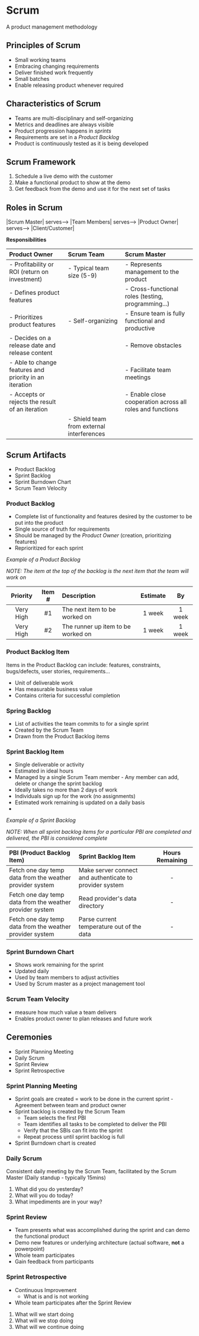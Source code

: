 # Scrum
A product management methodology

## Principles of Scrum

- Small working teams
- Embracing changing requirements
- Deliver finished work frequently
- Small batches
- Enable releasing product whenever required

## Characteristics of Scrum
- Teams are multi-disciplinary and self-organizing
- Metrics and deadlines are always visible
- Product progression happens in _sprints_
- Requirements are set in a _Product Backlog_
- Product is continuously tested as it is being developed

## Scrum Framework
1. Schedule a live demo with the customer
2. Make a functional product to show at the demo
3. Get feedback from the demo and use it for the next set of tasks


## Roles in Scrum

|Scrum Master| serves--> |Team Members| serves--> |Product Owner| serves--> |Client/Customer|

__Responsibilities__

|Product Owner|Scrum Team|Scrum Master|
|:-|:-|:-|
|- Profitability or ROI (return on investment)|- Typical team size (5-9)|- Represents management to the product|
|- Defines product features||- Cross-functional roles (testing, programming...)|- Enacts Scrum values and practices|
|- Prioritizes product features|- Self-organizing|- Ensure team is fully functional and productive|
|- Decides on a release date and release content||- Remove obstacles|
|- Able to change features and priority in an iteration||- Facilitate team meetings|
|- Accepts or rejects the result of an iteration||- Enable close cooperation across all roles and functions|
||- Shield team from external interferences|


## Scrum Artifacts
- Product Backlog
- Sprint Backlog
- Sprint Burndown Chart
- Scrum Team Velocity

### __Product Backlog__
- Complete list of functionality and features desired by the customer to be put into the product
- Single source of truth for requirements
- Should be managed by the _Product Owner_ (creation, prioritizing features)
- Reprioritized for each sprint

_Example of a Product Backlog_

_NOTE: The item at the top of the backlog is the next item that the team will work on_

|Priority|Item #|Description|Estimate|By|
|:-:|:-:|:-|:-:|:-:|
|Very High|#1|The next item to be worked on|1 week|1 week|
|Very High|#2|The runner up item to be worked on|1 week|1 week|

### __Product Backlog Item__
Items in the Product Backlog can include: features, constraints, bugs/defects, user stories, requirements...

- Unit of deliverable work
- Has measurable business value
- Contains criteria for successful completion

### __Spring Backlog__
- List of activities the team commits to for a single sprint
- Created by the Scrum Team
- Drawn from the Product Backlog items

### __Sprint Backlog Item__

- Single deliverable or activity
- Estimated in ideal hours
- Managed by a single Scrum Team member - Any member can add, delete or change the sprint backlog
- Ideally takes no more than 2 days of work
- Individuals sign up for the work (no assignments)
- Estimated work remaining is updated on a daily basis
- 

_Example of a Sprint Backlog_

_NOTE: When all sprint backlog items for a particular PBI are completed and delivered, the PBI is considered complete_

|PBI (Product Backlog Item)|Sprint Backlog Item|Hours Remaining|
|:-|:-|:-:|
|Fetch one day temp data from the weather provider system|Make server connect and authenticate to provider system|-|
|Fetch one day temp data from the weather provider system|Read provider's data directory|-|
|Fetch one day temp data from the weather provider system|Parse current temperature out of the data|-|


### __Sprint Burndown Chart__
- Shows work remaining for the sprint
- Updated daily
- Used by team members to adjust activities
- Used by Scrum master as a project management tool


### __Scrum Team Velocity__
- measure how much value a team delivers
- Enables product owner to plan releases and future work


## Ceremonies
- Sprint Planning Meeting
- Daily Scrum
- Sprint Review
- Sprint Retrospective

### __Sprint Planning Meeting__
- Sprint goals are created = work to be done in the current sprint - Agreement between team and product owner
- Sprint backlog is created by the Scrum Team
	- Team selects the first PBI
	- Team identifies all tasks to be completed to deliver the PBI
	- Verify that the SBIs can fit into the sprint
	- Repeat process until sprint backlog is full
- Sprint Burndown chart is created


### __Daily Scrum__
Consistent daily meeting by the Scrum Team, facilitated by the Scrum Master (Daily standup - typically 15mins)
1. What did you do yesterday?
2. What will you do today?
3. What impediments are in your way?


### __Sprint Review__
- Team presents what was accomplished during the sprint and can demo the functional product
- Demo new features or underlying architecture (actual software, __not__ a powerpoint)
- Whole team participates
- Gain feedback from participants


### __Sprint Retrospective__
- Continuous Improvement
	- What is and is not working
- Whole team participates after the Sprint Review
1. What will we start doing
2. What will we stop doing
3. What will we continue doing








